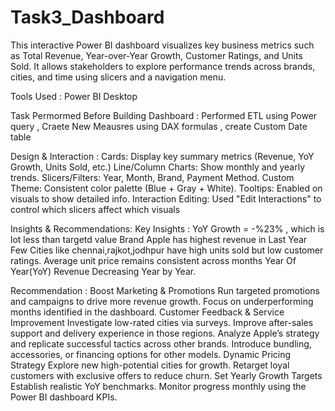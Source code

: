 # Task3_Dashboard
This interactive Power BI dashboard visualizes key business metrics such as Total Revenue, Year-over-Year Growth, Customer Ratings, and Units Sold. It allows stakeholders to explore performance trends across brands, cities, and time using slicers and a navigation menu. 

Tools Used : Power BI Desktop 

Task Permormed Before Building Dashboard : Performed ETL using Power query , Craete New Meausres using DAX formulas , create Custom Date table

Design & Interaction :
Cards: Display key summary metrics (Revenue, YoY Growth, Units Sold, etc.)
Line/Column Charts: Show monthly and yearly trends.
Slicers/Filters: Year, Month, Brand, Payment Method.
Custom Theme: Consistent color palette (Blue + Gray + White).
Tooltips: Enabled on visuals to show detailed info.
Interaction Editing: Used "Edit Interactions" to control which slicers affect which visuals

Insights & Recommendations:
Key Insights :
YoY Growth = -%23% , which is lot less than targetd value
Brand Apple has highest revenue in Last Year
Few Cities like chennai,rajkot,jodhpur have high units sold but low customer ratings.
Average unit price remains consistent across months
Year Of Year(YoY) Revenue Decreasing Year by Year.

Recommendation : 
Boost Marketing & Promotions
Run targeted promotions and campaigns to drive more revenue growth.
Focus on underperforming months identified in the dashboard.
Customer Feedback & Service Improvement
Investigate low-rated cities via surveys.
Improve after-sales support and delivery experience in those regions.
Analyze Apple’s strategy and replicate successful tactics across other brands.
Introduce bundling, accessories, or financing options for other models.
Dynamic Pricing Strategy
Explore new high-potential cities for growth.
Retarget loyal customers with exclusive offers to reduce churn.
Set Yearly Growth Targets
Establish realistic YoY benchmarks.
Monitor progress monthly using the Power BI dashboard KPIs.

